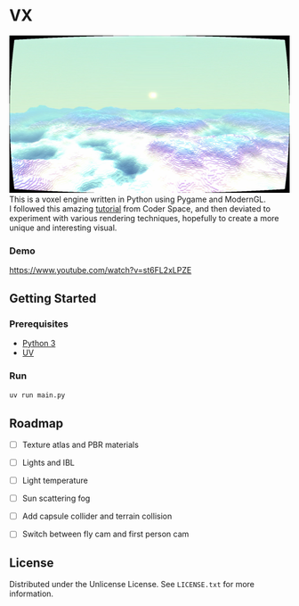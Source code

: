 # VX
![voxel engine screenshot](.github/media/screenshot.PNG)
This is a voxel engine written in Python using Pygame and ModernGL. <br />
I followed this amazing [tutorial](https://www.youtube.com/watch?v=Ab8TOSFfNp4) from Coder Space, and then deviated to experiment with various rendering techniques, hopefully to create a more unique and interesting visual.
### Demo
https://www.youtube.com/watch?v=st6FL2xLPZE

## Getting Started
### Prerequisites
- [Python 3](https://www.python.org/downloads/)
- [UV](https://docs.astral.sh/uv/)
### Run
```sh
uv run main.py
```


## Roadmap
- [ ] Texture atlas and PBR materials
- [ ] Lights and IBL
- [ ] Light temperature
- [ ] Sun scattering fog
- [ ] Add capsule collider and terrain collision
- [ ] Switch between fly cam and first person cam


## License
Distributed under the Unlicense License. See `LICENSE.txt` for more information.
